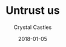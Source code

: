 ---
title: "Untrust us"
subtitle: "Crystal Castles"
customForwardUrl: "https://www.youtube.com/watch?v=tZu3EUVJ8-4"
displayImg: "https://img.youtube.com/vi/tZu3EUVJ8-4/0.jpg"
date: "2018-01-05"
newTab: true 
---